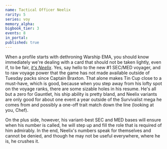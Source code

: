 ```yaml
---
name: Tactical Officer Neelix
rarity: 5
series: voy
memory_alpha:
bigbook_tier: 3
events: 8
in_portal:
published: true
---
```


When a profile starts with dethroning Warship EMA, you should know immediately we're dealing with a card that should not be taken lightly, even if, to be fair, [_it's Neelix_](https://www.youtube.com/watch?v=VWlv_02fRyY). Yes, say hello to the new #1 SEC/MED voyager, and to raw voyage power that the game has not made available outside of Tuesday packs since Captain Braxton. That alone makes Tin Cup close to a must-have, which is good, because when you step away from his lofty spot on the voyage ranks, there are some sizable holes in his resume. He's all but a zero for Gauntlet, his ship ability is pretty bland, and Neelix variants are only good for about one event a year outside of the Survivalist mega he comes from and possibly a one-off trait match down the line (looking at you, Chef).

On the plus side, however, his variant-best SEC and MED bases will ensure when his number is called, he will step up and fill the role that is required of him admirably. In the end, Neelix's numbers speak for themselves and cannot be denied, and though he may not be useful everywhere, where he is, he crushes it.
